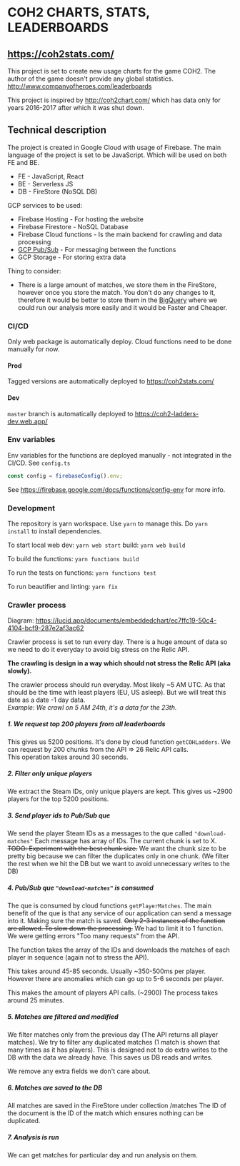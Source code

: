 # COH2 CHARTS, STATS, LEADERBOARDS

## https://coh2stats.com/

This project is set to create new usage charts for the game COH2.
The author of the game doesn't provide any global statistics.  
http://www.companyofheroes.com/leaderboards

This project is inspired by http://coh2chart.com/ which has data
only for years 2016-2017 after which it was shut down.

## Technical description

The project is created in Google Cloud with usage of Firebase.
The main language of the project is set to be JavaScript. Which will
be used on both FE and BE.

- FE - JavaScript, React
- BE - Serverless JS
- DB - FireStore (NoSQL DB)

GCP services to be used:

- Firebase Hosting - For hosting the website
- Firebase Firestore - NoSQL Database
- Firebase Cloud functions - Is the main backend for crawling and data processing
- [GCP Pub/Sub](https://cloud.google.com/pubsub/docs/overview) - For messaging between the functions
- GCP Storage - For storing extra data

Thing to consider:

- There is a large amount of matches, we store them in the FireStore, however
  once you store the match. You don't do any changes to it, therefore it would be
  better to store them in the [BigQuery](https://cloud.google.com/bigquery/) where
  we could run our analysis more easily and it would be Faster and Cheaper.

### CI/CD

Only web package is automatically deploy. Cloud functions
need to be done manually for now.

#### Prod

Tagged versions are automatically deployed to https://coh2stats.com/

#### Dev

`master` branch is automatically deployed to https://coh2-ladders-dev.web.app/

### Env variables

Env variables for the functions are deployed manually - not integrated in the CI/CD.
See `config.ts`

```javascript
const config = firebaseConfig().env;
```

See https://firebase.google.com/docs/functions/config-env for more info.

### Development

The repository is yarn workspace. Use `yarn` to manage this.
Do `yarn install` to install dependencies.

To start local web dev:
`yarn web start`
build:
`yarn web build`

To build the functions:
`yarn functions build`

To run the tests on functions:
`yarn functions test`

To run beautifier and linting:
`yarn fix`

### Crawler process

Diagram:
https://lucid.app/documents/embeddedchart/ec7ffc19-50c4-4104-bcf9-287e2af3ac62

Crawler process is set to run every day. There is a huge amount of data
so we need to do it everyday to avoid big stress on the Relic API.

**The crawling is design in a way which should not stress the Relic API (aka
slowly).**

The crawler process should run everyday. Most likely ~5 AM UTC. As that
should be the time with least players (EU, US asleep). But we will treat
this date as a date -1 day data.  
 _Example: We crawl on 5 AM 24th, it's a data for the 23th._

##### 1. We request top 200 players from all leaderboards

This gives us 5200 positions. It's done by cloud function `getCOHLadders`.
We can request by 200 chunks from the API => 26 Relic API calls.  
This operation takes around 30 seconds.

##### 2. Filter only unique players

We extract the Steam IDs, only unique players are kept.
This gives us ~2900 players for the top 5200 positions.

##### 3. Send player ids to Pub/Sub que

We send the player Steam IDs as a messages to the que called `"download-matches"`
Each message has array of IDs. The current chunk is set to X.
~~TODO: Experiment with the best chunk size.~~ We want the chunk size
to be pretty big because we can filter the duplicates only in
one chunk. (We filter the rest when we hit the DB but we want to
avoid unnecessary writes to the DB)

##### 4. Pub/Sub que `"download-matches"` is consumed

The que is consumed by cloud functions `getPlayerMatches`.
The main benefit of the que is that any service of our application
can send a message into it. Making sure the match is saved.
~~Only 2-3 instances of the function are allowed. To slow down the processing.~~
We had to limit it to 1 function. We were getting errors "Too many requests"
from the API.

The function takes the array of the IDs and downloads the matches
of each player in sequence (again not to stress the API).

This takes around 45-85 seconds. Usually ~350-500ms per player. However
there are anomalies which can go up to 5-6 seconds per player.

This makes the amount of players API calls. (~2900)
The process takes around 25 minutes.

##### 5. Matches are filtered and modified

We filter matches only from the previous day (The API returns all player matches).
We try to filter any duplicated matches (1 match is shown that many times as it has players).
This is designed not to do extra writes to the DB with the data we already have.
This saves us DB reads and writes.

We remove any extra fields we don't care about.

##### 6. Matches are saved to the DB

All matches are saved in the FireStore under collection /matches
The ID of the document is the ID of the match which ensures nothing
can be duplicated.

##### 7. Analysis is run

We can get matches for particular day and run analysis on them.
